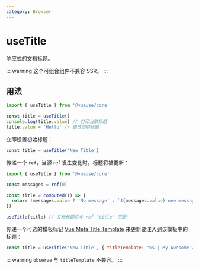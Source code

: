 ```yaml
---
category: Browser
---
```


# useTitle

响应式的文档标题。

::: warning
这个可组合组件不兼容 SSR。
:::

## 用法

```js
import { useTitle } from '@vueuse/core'

const title = useTitle()
console.log(title.value) // 打印当前标题
title.value = 'Hello' // 更改当前标题
```

立即设置初始标题：

```js
const title = useTitle('New Title')
```

传递一个 `ref`，当源 ref 发生变化时，标题将被更新：

```js
import { useTitle } from '@vueuse/core'

const messages = ref(0)

const title = computed(() => {
  return !messages.value ? 'No message' : `${messages.value} new messages`
})

useTitle(title) // 文档标题将与 ref "title" 匹配
```

传递一个可选的模板标记 [Vue Meta Title Template](https://vue-meta.nuxtjs.org/guide/metainfo.html) 来更新要注入到该模板中的标题：

```js
const title = useTitle('New Title', { titleTemplate: '%s | My Awesome Website' })
```

::: warning
`observe` 与 `titleTemplate` 不兼容。
:::
